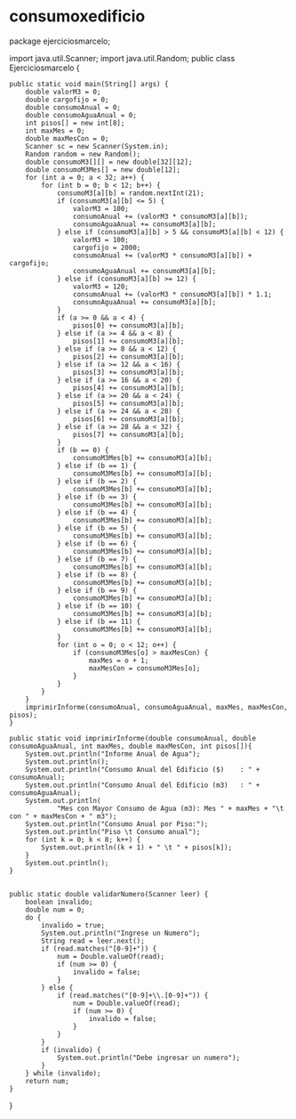 # consumoxedificio

package ejerciciosmarcelo;

import java.util.Scanner;
import java.util.Random;
public class Ejerciciosmarcelo {

    public static void main(String[] args) {
		double valorM3 = 0;
		double cargofijo = 0;
		double consumoAnual = 0;
		double consumoAguaAnual = 0;
		int pisos[] = new int[8];
		int maxMes = 0;
		double maxMesCon = 0;
		Scanner sc = new Scanner(System.in);
		Random random = new Random();
		double consumoM3[][] = new double[32][12];
		double consumoM3Mes[] = new double[12];
		for (int a = 0; a < 32; a++) {
			for (int b = 0; b < 12; b++) {
				consumoM3[a][b] = random.nextInt(21);
				if (consumoM3[a][b] <= 5) {
					valorM3 = 100;
					consumoAnual += (valorM3 * consumoM3[a][b]);
					consumoAguaAnual += consumoM3[a][b];
				} else if (consumoM3[a][b] > 5 && consumoM3[a][b] < 12) {
					valorM3 = 100;
					cargofijo = 2000;
					consumoAnual += (valorM3 * consumoM3[a][b]) + cargofijo;
					consumoAguaAnual += consumoM3[a][b];
				} else if (consumoM3[a][b] >= 12) {
					valorM3 = 120;
					consumoAnual += (valorM3 * consumoM3[a][b]) * 1.1;
					consumoAguaAnual += consumoM3[a][b];
				}
				if (a >= 0 && a < 4) {
					pisos[0] += consumoM3[a][b];
				} else if (a >= 4 && a < 8) {
					pisos[1] += consumoM3[a][b];
				} else if (a >= 8 && a < 12) {
					pisos[2] += consumoM3[a][b];
				} else if (a >= 12 && a < 16) {
					pisos[3] += consumoM3[a][b];
				} else if (a >= 16 && a < 20) {
					pisos[4] += consumoM3[a][b];
				} else if (a >= 20 && a < 24) {
					pisos[5] += consumoM3[a][b];
				} else if (a >= 24 && a < 28) {
					pisos[6] += consumoM3[a][b];
				} else if (a >= 28 && a < 32) {
					pisos[7] += consumoM3[a][b];
				}
				if (b == 0) {
					consumoM3Mes[b] += consumoM3[a][b];
				} else if (b == 1) {
					consumoM3Mes[b] += consumoM3[a][b];
				} else if (b == 2) {
					consumoM3Mes[b] += consumoM3[a][b];
				} else if (b == 3) {
					consumoM3Mes[b] += consumoM3[a][b];
				} else if (b == 4) {
					consumoM3Mes[b] += consumoM3[a][b];
				} else if (b == 5) {
					consumoM3Mes[b] += consumoM3[a][b];
				} else if (b == 6) {
					consumoM3Mes[b] += consumoM3[a][b];
				} else if (b == 7) {
					consumoM3Mes[b] += consumoM3[a][b];
				} else if (b == 8) {
					consumoM3Mes[b] += consumoM3[a][b];
				} else if (b == 9) {
					consumoM3Mes[b] += consumoM3[a][b];
				} else if (b == 10) {
					consumoM3Mes[b] += consumoM3[a][b];
				} else if (b == 11) {
					consumoM3Mes[b] += consumoM3[a][b];
				}
				for (int o = 0; o < 12; o++) {
					if (consumoM3Mes[o] > maxMesCon) {
						maxMes = o + 1;
						maxMesCon = consumoM3Mes[o];
					}
				}
			}
		}
		imprimirInforme(consumoAnual, consumoAguaAnual, maxMes, maxMesCon, pisos);
	}
	
	public static void imprimirInforme(double consumoAnual, double consumoAguaAnual, int maxMes, double maxMesCon, int pisos[]){
		System.out.println("Informe Anual de Agua");
		System.out.println();
		System.out.println("Consumo Anual del Edificio ($)    : " + consumoAnual);
		System.out.println("Consumo Anual del Edificio (m3)   : " + consumoAguaAnual);
		System.out.println(
				"Mes con Mayor Consumo de Agua (m3): Mes " + maxMes + "\t con " + maxMesCon + " m3");
		System.out.println("Consumo Anual por Piso:");
		System.out.println("Piso \t Consumo anual");
		for (int k = 0; k < 8; k++) {
			System.out.println((k + 1) + " \t " + pisos[k]);
		}
		System.out.println();
	}
	
	
	public static double validarNumero(Scanner leer) {
		boolean invalido;
		double num = 0;
		do {
			invalido = true;
			System.out.println("Ingrese un Numero");
			String read = leer.next();
			if (read.matches("[0-9]+")) {
				num = Double.valueOf(read);
				if (num >= 0) {
					invalido = false;
				}
			} else {
				if (read.matches("[0-9]+\\.[0-9]+")) {
					num = Double.valueOf(read);
					if (num >= 0) {
						invalido = false;
					}
				}
			}
			if (invalido) {
				System.out.println("Debe ingresar un numero");
			}
		} while (invalido);
		return num;
	}
}
    
